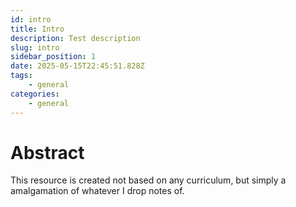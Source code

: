 ```yaml
---
id: intro
title: Intro
description: Test description
slug: intro
sidebar_position: 1
date: 2025-05-15T22:45:51.828Z
tags:
    - general
categories:
    - general
---
```


# Abstract
This resource is created not based on any curriculum, but simply a amalgamation of whatever I drop notes of. 